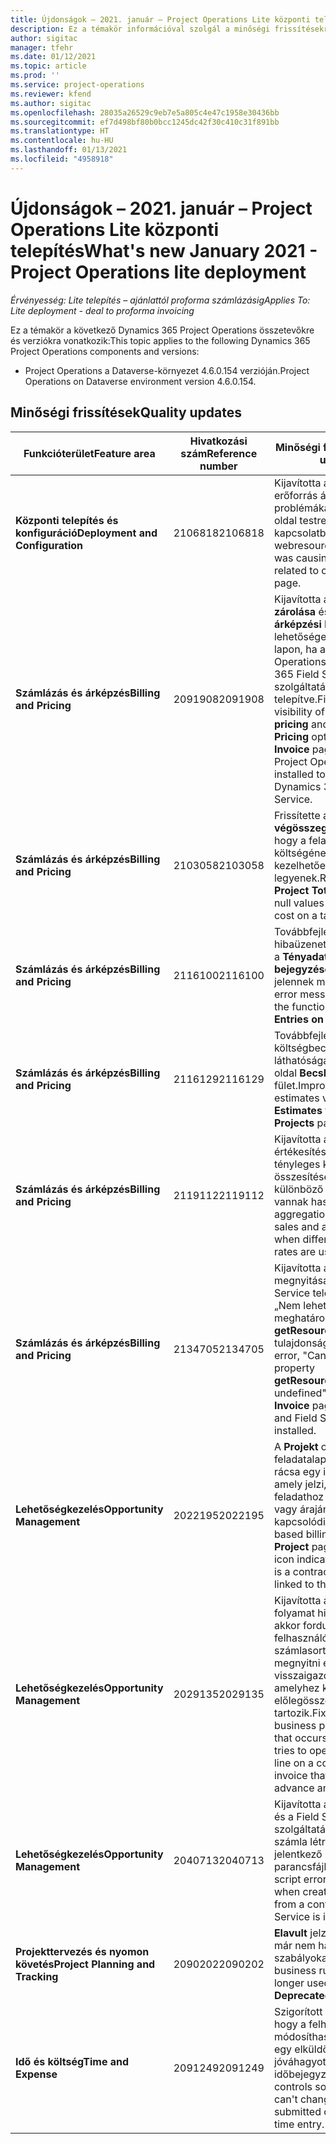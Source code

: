 ```yaml
---
title: Újdonságok – 2021. január – Project Operations Lite központi telepítés
description: Ez a témakör információval szolgál a minőségi frissítésekről, amelyek a Project Operations Lite központi telepítés 2021 januári kiadásában váltak elérhetővé.
author: sigitac
manager: tfehr
ms.date: 01/12/2021
ms.topic: article
ms.prod: ''
ms.service: project-operations
ms.reviewer: kfend
ms.author: sigitac
ms.openlocfilehash: 28035a26529c9eb7e5a805c4e47c1958e30436bb
ms.sourcegitcommit: ef7d498bf80b0bcc1245dc42f30c410c31f891bb
ms.translationtype: HT
ms.contentlocale: hu-HU
ms.lasthandoff: 01/13/2021
ms.locfileid: "4958918"
---
```

# <a name="whats-new-january-2021---project-operations-lite-deployment"></a><span data-ttu-id="acfd4-103">Újdonságok – 2021. január – Project Operations Lite központi telepítés</span><span class="sxs-lookup"><span data-stu-id="acfd4-103">What's new January 2021 - Project Operations lite deployment</span></span>


<span data-ttu-id="acfd4-104">_Érvényesség: Lite telepítés – ajánlattól proforma számlázásig_</span><span class="sxs-lookup"><span data-stu-id="acfd4-104">_Applies To: Lite deployment - deal to proforma invoicing_</span></span>

<span data-ttu-id="acfd4-105">Ez a témakör a következő Dynamics 365 Project Operations összetevőkre és verziókra vonatkozik:</span><span class="sxs-lookup"><span data-stu-id="acfd4-105">This topic applies to the following Dynamics 365 Project Operations components and versions:</span></span>

  - <span data-ttu-id="acfd4-106">Project Operations a Dataverse-környezet 4.6.0.154 verzióján.</span><span class="sxs-lookup"><span data-stu-id="acfd4-106">Project Operations on Dataverse environment version 4.6.0.154.</span></span>
  
## <a name="quality-updates"></a><span data-ttu-id="acfd4-107">Minőségi frissítések</span><span class="sxs-lookup"><span data-stu-id="acfd4-107">Quality updates</span></span>

| <span data-ttu-id="acfd4-108">**Funkcióterület**</span><span class="sxs-lookup"><span data-stu-id="acfd4-108">**Feature area**</span></span> | <span data-ttu-id="acfd4-109">**Hivatkozási szám**</span><span class="sxs-lookup"><span data-stu-id="acfd4-109">**Reference number**</span></span> | <span data-ttu-id="acfd4-110">**Minőségi frissítés**</span><span class="sxs-lookup"><span data-stu-id="acfd4-110">**Quality update**</span></span> |
| --- | --- | --- |
| <span data-ttu-id="acfd4-111">**Központi telepítés és konfiguráció**</span><span class="sxs-lookup"><span data-stu-id="acfd4-111">**Deployment and Configuration**</span></span> | <span data-ttu-id="acfd4-112">2106818</span><span class="sxs-lookup"><span data-stu-id="acfd4-112">2106818</span></span> | <span data-ttu-id="acfd4-113">Kijavította a webes erőforrás átnevezése, ami problémákat okozott egy oldal testreszabásával kapcsolatban.</span><span class="sxs-lookup"><span data-stu-id="acfd4-113">Fixed the webresource rename that was causing issues related to customizing a page.</span></span> |
| <span data-ttu-id="acfd4-114">**Számlázás és árképzés**</span><span class="sxs-lookup"><span data-stu-id="acfd4-114">**Billing and Pricing**</span></span> | <span data-ttu-id="acfd4-115">2091908</span><span class="sxs-lookup"><span data-stu-id="acfd4-115">2091908</span></span> | <span data-ttu-id="acfd4-116">Kijavította az **Árképzés zárolása** és az **Aktuális árképzési használata** lehetőségeket a **Számla** lapon, ha a Project Operations a Dynamics 365 Field Service szolgáltatással együtt lett telepítve.</span><span class="sxs-lookup"><span data-stu-id="acfd4-116">Fixed the visibility of the **Lock pricing** and **Use Current Pricing** options on the **Invoice** page when Project Operations is installed together with Dynamics 365 Field Service.</span></span> |
| <span data-ttu-id="acfd4-117">**Számlázás és árképzés**</span><span class="sxs-lookup"><span data-stu-id="acfd4-117">**Billing and Pricing**</span></span> | <span data-ttu-id="acfd4-118">2103058</span><span class="sxs-lookup"><span data-stu-id="acfd4-118">2103058</span></span> | <span data-ttu-id="acfd4-119">Frissítette a **Projekt végösszegei** lehetőséget, hogy a feladat tényleges költségének null értékei kezelhetőek legyenek.</span><span class="sxs-lookup"><span data-stu-id="acfd4-119">Refreshed **Project Totals** to handle null values for the actual cost on a task.</span></span> |
| <span data-ttu-id="acfd4-120">**Számlázás és árképzés**</span><span class="sxs-lookup"><span data-stu-id="acfd4-120">**Billing and Pricing**</span></span> | <span data-ttu-id="acfd4-121">2116100</span><span class="sxs-lookup"><span data-stu-id="acfd4-121">2116100</span></span> | <span data-ttu-id="acfd4-122">Továbbfejlesztette a hibaüzeneteket, amelyek a **Tényadatok helyes bejegyzései** funkcióban jelennek meg.</span><span class="sxs-lookup"><span data-stu-id="acfd4-122">Improved error messages used with the functionality, **Correct Entries on Actuals**.</span></span> |
| <span data-ttu-id="acfd4-123">**Számlázás és árképzés**</span><span class="sxs-lookup"><span data-stu-id="acfd4-123">**Billing and Pricing**</span></span> | <span data-ttu-id="acfd4-124">2116129</span><span class="sxs-lookup"><span data-stu-id="acfd4-124">2116129</span></span> | <span data-ttu-id="acfd4-125">Továbbfejlesztette a költségbecslések láthatóságát a **Projektek** oldal **Becslések** fület.</span><span class="sxs-lookup"><span data-stu-id="acfd4-125">Improved expense estimates visibility on the **Estimates** tab on the **Projects** page.</span></span> |
| <span data-ttu-id="acfd4-126">**Számlázás és árképzés**</span><span class="sxs-lookup"><span data-stu-id="acfd4-126">**Billing and Pricing**</span></span> | <span data-ttu-id="acfd4-127">2119112</span><span class="sxs-lookup"><span data-stu-id="acfd4-127">2119112</span></span> | <span data-ttu-id="acfd4-128">Kijavította a tényleges értékesítések és a tényleges költségek összesítését, amikor különböző árfolyamokkal vannak használva.</span><span class="sxs-lookup"><span data-stu-id="acfd4-128">Fixed aggregation of actual sales and actual cost when different exchange rates are used.</span></span> |
| <span data-ttu-id="acfd4-129">**Számlázás és árképzés**</span><span class="sxs-lookup"><span data-stu-id="acfd4-129">**Billing and Pricing**</span></span> | <span data-ttu-id="acfd4-130">2134705</span><span class="sxs-lookup"><span data-stu-id="acfd4-130">2134705</span></span> | <span data-ttu-id="acfd4-131">Kijavította a **Számla** lap megnyitásakor és a Field Service telepítésekor a „Nem lehet beolvasni a meghatározatlan **getResourceString** tulajdonságát”.</span><span class="sxs-lookup"><span data-stu-id="acfd4-131">Fixed the error, "Cannot read property **getResourceString** of undefined" when the **Invoice** page is opened and Field Service is installed.</span></span> |
| <span data-ttu-id="acfd4-132">**Lehetőségkezelés**</span><span class="sxs-lookup"><span data-stu-id="acfd4-132">**Opportunity Management**</span></span> | <span data-ttu-id="acfd4-133">2022195</span><span class="sxs-lookup"><span data-stu-id="acfd4-133">2022195</span></span> | <span data-ttu-id="acfd4-134">A **Projekt** oldal feladatalapú számlázási rácsa egy ikont tartalmaz, amely jelzi, hogy az adott feladathoz szerződés- vagy árajánlatsor kapcsolódik.</span><span class="sxs-lookup"><span data-stu-id="acfd4-134">The task-based billing grid on the **Project** page includes an icon indicating that there is a contract or quote line linked to that task.</span></span> |
| <span data-ttu-id="acfd4-135">**Lehetőségkezelés**</span><span class="sxs-lookup"><span data-stu-id="acfd4-135">**Opportunity Management**</span></span> | <span data-ttu-id="acfd4-136">2029135</span><span class="sxs-lookup"><span data-stu-id="acfd4-136">2029135</span></span> | <span data-ttu-id="acfd4-137">Kijavította az üzleti folyamat hibát, amely akkor fordul elő, amikor a felhasználó olyan számlasort próbál megnyitni egy visszaigazolt számlán, amelyhez kiszámlázott előlegösszeg tartozik.</span><span class="sxs-lookup"><span data-stu-id="acfd4-137">Fixed the business process error that occurs when a user tries to open an invoice line on a confirmed invoice that has an advance amount invoiced.</span></span> |
| <span data-ttu-id="acfd4-138">**Lehetőségkezelés**</span><span class="sxs-lookup"><span data-stu-id="acfd4-138">**Opportunity Management**</span></span> | <span data-ttu-id="acfd4-139">2040713</span><span class="sxs-lookup"><span data-stu-id="acfd4-139">2040713</span></span> | <span data-ttu-id="acfd4-140">Kijavította a szerződésből és a Field Service szolgáltatásból származó számla létrehozásakor jelentkező parancsfájlhibát.</span><span class="sxs-lookup"><span data-stu-id="acfd4-140">Fixed the script error that occurs when creating an invoice from a contract and Field Service is installed.</span></span> |
| <span data-ttu-id="acfd4-141">**Projekttervezés és nyomon követés**</span><span class="sxs-lookup"><span data-stu-id="acfd4-141">**Project Planning and Tracking**</span></span> | <span data-ttu-id="acfd4-142">2090202</span><span class="sxs-lookup"><span data-stu-id="acfd4-142">2090202</span></span> | <span data-ttu-id="acfd4-143">**Elavult** jelzéssel látta el a már nem használt üzleti szabályokat.</span><span class="sxs-lookup"><span data-stu-id="acfd4-143">Marked business rules that are no longer used as **Deprecated**.</span></span> |
| <span data-ttu-id="acfd4-144">**Idő és költség**</span><span class="sxs-lookup"><span data-stu-id="acfd4-144">**Time and Expense**</span></span> | <span data-ttu-id="acfd4-145">2091249</span><span class="sxs-lookup"><span data-stu-id="acfd4-145">2091249</span></span> | <span data-ttu-id="acfd4-146">Szigorított a vezérlőkön, hogy a felhasználók ne módosíthassák a feladatot egy elküldött vagy jóváhagyott időbejegyzésen.</span><span class="sxs-lookup"><span data-stu-id="acfd4-146">Tightened controls so that users can't change the task on a submitted or approved time entry.</span></span> |
